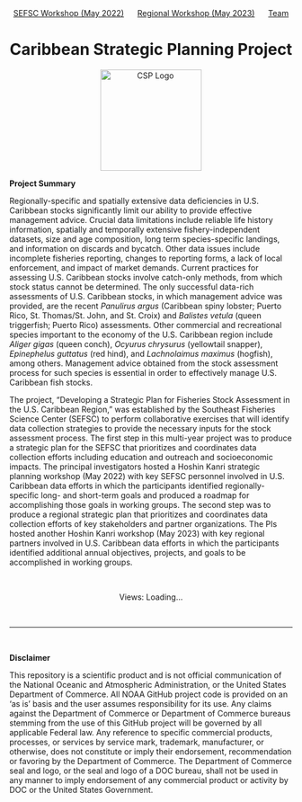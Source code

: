<!-- navigation.html -->
<div style="text-align: center; margin-bottom: 1rem;">
  <a href="SEFSC.html" style="margin-right: 20px;">SEFSC Workshop (May 2022)</a>
  <a href="Regional.html" style="margin-right: 20px;">Regional Workshop (May 2023)</a>
  <a href="Team.html">Team</a>
</div>

<h1 align="center">
Caribbean Strategic Planning Project
</h1>

<p align="center">
<img src="https://github.com/user-attachments/assets/2b9b2450-b418-43c2-88b3-161b7b8949d8" alt="CSP Logo" width="180" height="180">
</p>

**Project Summary**

Regionally-specific and spatially extensive data deficiencies in U.S. Caribbean stocks significantly limit our ability to provide effective management advice. Crucial data limitations include reliable life history information, spatially and temporally extensive fishery-independent datasets, size and age composition, long term species-specific landings, and information on discards and bycatch. Other data issues include incomplete fisheries reporting, changes to reporting forms, a lack of local enforcement, and impact of market demands. Current practices for assessing U.S. Caribbean stocks involve catch-only methods, from which stock status cannot be determined. The only successful data-rich assessments of U.S. Caribbean stocks, in which management advice was provided, are the recent _Panulirus argus_ (Caribbean spiny lobster; Puerto Rico, St. Thomas/St. John, and St. Croix) and _Balistes vetula_ (queen triggerfish; Puerto Rico) assessments. Other commercial and recreational species important to the economy of the U.S. Caribbean region include _Aliger gigas_ (queen conch), _Ocyurus chrysurus_ (yellowtail snapper), _Epinephelus guttatus_ (red hind), and _Lachnolaimus maximus_ (hogfish), among others. Management advice obtained from the stock assessment process for such species is essential in order to effectively manage U.S. Caribbean fish stocks.

The project, “Developing a Strategic Plan for Fisheries Stock Assessment in the U.S. Caribbean Region,” was established by the Southeast Fisheries Science Center (SEFSC) to perform collaborative exercises that will identify data collection strategies to provide the necessary inputs for the stock assessment process. The first step in this multi-year project was to produce a strategic plan for the SEFSC that prioritizes and coordinates data collection efforts including education and outreach and socioeconomic impacts. The principal investigators hosted a Hoshin Kanri strategic planning workshop (May 2022) with key SEFSC personnel involved in U.S. Caribbean data efforts in which the participants identified regionally-specific long- and short-term goals and produced a roadmap for accomplishing those goals in working groups. The second step was to produce a regional strategic plan that prioritizes and coordinates data collection efforts of key stakeholders and partner organizations. The PIs hosted another Hoshin Kanri workshop (May 2023) with key regional partners involved in U.S. Caribbean data efforts in which the participants identified additional annual objectives, projects, and goals to be accomplished in working groups.

<br>

<!-- Page view counter -->
<p align="center">
  Views: <span id="view-count">Loading...</span>
</p>

<script>
  document.addEventListener("DOMContentLoaded", function () {
    fetch("https://api.countapi.xyz/hit/SEFSC.SFD-CFB-Caribbean-Strategic-Planning-home/visits")
      .then((res) => {
        if (!res.ok) {
            throw new Error ("No network response");
        }
        return res.json();
      })
      .then((data) => {
        document.getElementById('view-count').textContent = "Unavailable";
  });
</script>

<br>

* * *

<br>

**Disclaimer**

This repository is a scientific product and is not official communication of the National Oceanic and Atmospheric Administration, or the United States Department of Commerce. All NOAA GitHub project code is provided on an ‘as is’ basis and the user assumes responsibility for its use. Any claims against the Department of Commerce or Department of Commerce bureaus stemming from the use of this GitHub project will be governed by all applicable Federal law. Any reference to specific commercial products, processes, or services by service mark, trademark, manufacturer, or otherwise, does not constitute or imply their endorsement, recommendation or favoring by the Department of Commerce. The Department of Commerce seal and logo, or the seal and logo of a DOC bureau, shall not be used in any manner to imply endorsement of any commercial product or activity by DOC or the United States Government.
